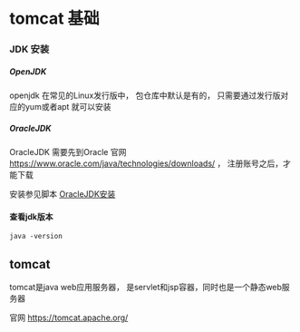 # tomcat 基础

### JDK 安装

##### OpenJDK

openjdk 在常见的Linux发行版中， 包仓库中默认是有的， 只需要通过发行版对应的yum或者apt 就可以安装

##### OracleJDK

OracleJDK 需要先到Oracle 官网 https://www.oracle.com/java/technologies/downloads/ ， 注册账号之后，才能下载

安装参见脚本 [OracleJDK安装](./scripts/install_jdk.sh)

#### 查看jdk版本
`java -version`


## tomcat

tomcat是java web应用服务器， 是servlet和jsp容器，同时也是一个静态web服务器  

官网 https://tomcat.apache.org/



